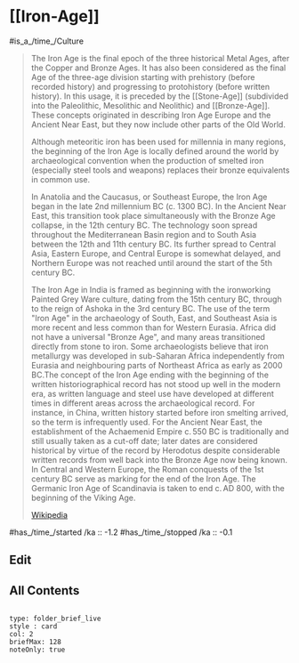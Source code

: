 # [[Iron-Age]] 

#is_a_/time_/Culture 

> The Iron Age is the final epoch of the three historical Metal Ages, after the Copper and Bronze Ages. It has also been considered as the final Age of the three-age division starting with prehistory (before recorded history) and progressing to protohistory (before written history). In this usage, it is preceded by the [[Stone-Age]] (subdivided into the Paleolithic, Mesolithic and Neolithic) and [[Bronze-Age]]. These concepts originated in describing Iron Age Europe and the Ancient Near East, but they now include other parts of the Old World.
>
> Although meteoritic iron has been used for millennia in many regions, the beginning of the Iron Age is locally defined around the world by archaeological convention when the production of smelted iron (especially steel tools and weapons) replaces their bronze equivalents in common use. 
> 
> In Anatolia and the Caucasus, or Southeast Europe, the Iron Age began in the late 2nd millennium BC (c. 1300 BC). In the Ancient Near East, this transition took place simultaneously with the Bronze Age collapse, in the 12th century BC. The technology soon spread throughout the Mediterranean Basin region and to South Asia between the 12th and 11th century BC. Its further spread to Central Asia, Eastern Europe, and Central Europe is somewhat delayed, and Northern Europe was not reached until around the start of the 5th century BC.
>
> The Iron Age in India is framed as beginning with the ironworking Painted Grey Ware culture, dating from the 15th century BC, through to the reign of Ashoka in the 3rd century BC. The use of the term "Iron Age" in the archaeology of South, East, and Southeast Asia is more recent and less common than for Western Eurasia. Africa did not have a universal "Bronze Age", and many areas transitioned directly from stone to iron. Some archaeologists believe that iron metallurgy was developed in sub-Saharan Africa independently from Eurasia and neighbouring parts of Northeast Africa as early as 2000 BC.The concept of the Iron Age ending with the beginning of the written historiographical record has not stood up well in the modern era, as written language and steel use have developed at different times in different areas across the archaeological record. For instance, in China, written history started before iron smelting arrived, so the term is infrequently used. For the Ancient Near East, the establishment of the Achaemenid Empire c. 550 BC is traditionally and still usually taken as a cut-off date; later dates are considered historical by virtue of the record by Herodotus despite considerable written records from well back into the Bronze Age now being known. In Central and Western Europe, the Roman conquests of the 1st century BC serve as marking for the end of the Iron Age. The Germanic Iron Age of Scandinavia is taken to end c. AD 800, with the beginning of the Viking Age.
>
> [Wikipedia](https://en.wikipedia.org/wiki/Iron%20Age)

#has_/time_/started /ka :: -1.2 
#has_/time_/stopped /ka :: -0.1 


## Edit

## All Contents

```folderv
```

```ccard
type: folder_brief_live
style : card
col: 2
briefMax: 128
noteOnly: true
```

